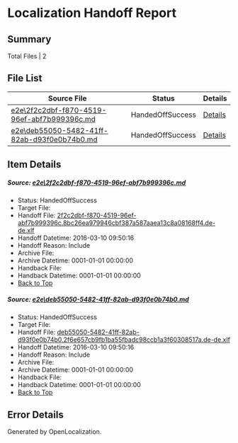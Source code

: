 # <a name='report-top'></a> Localization Handoff Report

## Summary
 Total Files | 2

## File List
 Source File | Status | Details 
 ----------- | ------ | ------- 
 [e2e\2f2c2dbf-f870-4519-96ef-abf7b999396c.md](https://github.com/OpenLocalizationTest/oltest/blob/1c8c155338a1fe73cd41ba47cf0f76342a244917/e2e/2f2c2dbf-f870-4519-96ef-abf7b999396c.md) | HandedOffSuccess | [Details](#c9b66ee14d628ddfe36893db5ba9bfe57ba266341)
 [e2e\deb55050-5482-41ff-82ab-d93f0e0b74b0.md](https://github.com/OpenLocalizationTest/oltest/blob/1c8c155338a1fe73cd41ba47cf0f76342a244917/e2e/deb55050-5482-41ff-82ab-d93f0e0b74b0.md) | HandedOffSuccess | [Details](#5d082632d33e720bba25f610134385438929463f2)

## Item Details
##### <a name='c9b66ee14d628ddfe36893db5ba9bfe57ba266341'></a> Source: [e2e\2f2c2dbf-f870-4519-96ef-abf7b999396c.md](https://github.com/OpenLocalizationTest/oltest/blob/1c8c155338a1fe73cd41ba47cf0f76342a244917/e2e/2f2c2dbf-f870-4519-96ef-abf7b999396c.md)
* Status: HandedOffSuccess
* Target File: 
* Handoff File: [2f2c2dbf-f870-4519-96ef-abf7b999396c.8bc26ea979946cbf387a587aaea13c8a08168ff4.de-de.xlf](https://github.com/OpenLocalizationTestOrg/olhandoff/blob/4bc4f70c7a9074f926726b548fb605e0a6a9240c/ol-handoff/OpenLocalizationTestOrg/oltest.de-de/xinjiang/ht/2f2c2dbf-f870-4519-96ef-abf7b999396c.8bc26ea979946cbf387a587aaea13c8a08168ff4.de-de.xlf)
* Handoff Datetime: 2016-03-10 09:50:16
* Handoff Reason: Include
* Archive File: 
* Archive Datetime: 0001-01-01 00:00:00
* Handback File: 
* Handback Datetime: 0001-01-01 00:00:00
* [Back to Top](#report-top)

##### <a name='5d082632d33e720bba25f610134385438929463f2'></a> Source: [e2e\deb55050-5482-41ff-82ab-d93f0e0b74b0.md](https://github.com/OpenLocalizationTest/oltest/blob/1c8c155338a1fe73cd41ba47cf0f76342a244917/e2e/deb55050-5482-41ff-82ab-d93f0e0b74b0.md)
* Status: HandedOffSuccess
* Target File: 
* Handoff File: [deb55050-5482-41ff-82ab-d93f0e0b74b0.2f6e657cb9fb1ba55fbadc98ccb1a3f60308517a.de-de.xlf](https://github.com/OpenLocalizationTestOrg/olhandoff/blob/4bc4f70c7a9074f926726b548fb605e0a6a9240c/ol-handoff/OpenLocalizationTestOrg/oltest.de-de/xinjiang/ht/deb55050-5482-41ff-82ab-d93f0e0b74b0.2f6e657cb9fb1ba55fbadc98ccb1a3f60308517a.de-de.xlf)
* Handoff Datetime: 2016-03-10 09:50:16
* Handoff Reason: Include
* Archive File: 
* Archive Datetime: 0001-01-01 00:00:00
* Handback File: 
* Handback Datetime: 0001-01-01 00:00:00
* [Back to Top](#report-top)


## Error Details

Generated by OpenLocalization.
